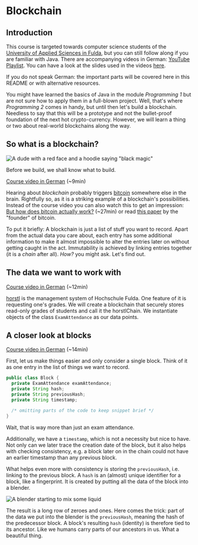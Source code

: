 # Blockchain
## Introduction
This course is targeted towards computer science students of the [University of Applied Sciences in Fulda](https://www.hs-fulda.de/), but you can still follow along if you are familiar with Java.
There are accompanying videos in German: [YouTube Playlist](https://www.youtube.com/playlist?list=PLiisIVtqYuRuIy92gs0dpM-GginqDPvTM).
You can have a look at the slides used in the videos [here](https://jo3rn.github.io/blockchAIn/slides/).

If you do not speak German: the important parts will be covered here in this README or with alternative resources.

You might have learned the basics of Java in the module _Programming 1_ but are not sure how to apply them in a full-blown project.
Well, that's where _Programming 2_ comes in handy, but until then let's build a blockchain.
Needless to say that this will be a prototype and not the bullet-proof foundation of the next hot crypto-currency.
However, we will learn a thing or two about real-world blockchains along the way.

## So what is a blockchain?
![A dude with a red face and a hoodie saying "black magic"](https://media.giphy.com/media/KAuMz7XC91lsqeFgSt/giphy.gif)

Before we build, we shall know what to build.

[Course video in German](https://www.youtube.com/watch?v=6yd4sWluHck) (~9min)

Hearing about *blockchain* probably triggers [bitcoin](https://github.com/bitcoin/bitcoin) somewhere else in the brain.
Rightfully so, as it is a striking example of a blockchain's possibilities.
Instead of the course video you can also watch this to get an impression: [But how does bitcoin actually work?](https://www.youtube.com/watch?v=bBC-nXj3Ng4) (~27min)
or read [this paper](https://bitcoin.org/bitcoin.pdf) by the "founder" of bitcoin.

To put it briefly:
A blockchain is just a list of stuff you want to record.
Apart from the actual data you care about, each entry has some additional information to make it almost impossible to alter the entries later on without getting caught in the act.
Immutability is achieved by linking entries together (it is a _chain_ after all). _How?_ you might ask. Let's find out.

## The data we want to work with
[Course video in German](https://www.youtube.com/watch?v=NGfzF-nG_H0) (~12min)

[horstl](https://horstl.hs-fulda.de/) is the management system of Hochschule Fulda.
One feature of it is requesting one's grades.
We will create a blockchain that securely stores read-only grades of students and call it the horstlChain.
We instantiate objects of the class `ExamAttendance` as our data points.

## A closer look at blocks
[Course video in German](https://www.youtube.com/watch?v=DVfkBAK8Rl4) (~14min)

First, let us make things easier and only consider a single block.
Think of it as one entry in the list of things we want to record.
```java
public class Block {
  private ExamAttendance examAttendance;
  private String hash;
  private String previousHash;
  private String timestamp;

  /* omitting parts of the code to keep snippet brief */
}
```
Wait, that is way more than just an exam attendance.

Additionally, we have a `timestamp`, which is not a necessity but nice to have.
Not only can we later trace the creation date of the block, but it also helps with checking consistency,
e.g. a block later on in the chain could not have an earlier timestamp than any previous block.

What helps even more with consistency is storing the `previousHash`, i.e. linking to the previous block.
A `hash` is an (almost) unique identifier for a block, like a fingerprint.
It is created by putting all the data of the block into a blender.

![A blender starting to mix some liquid](https://media.giphy.com/media/3o6wrFg0YiMbZqkf2E/giphy.gif)

The result is a long row of zeroes and ones.
Here comes the trick: part of the data we put into the blender is the `previousHash`, meaning the hash of the predecessor block.
A block's resulting `hash` (identity) is therefore tied to its ancestor.
Like we humans carry parts of our ancestors in us.
What a beautiful thing.
